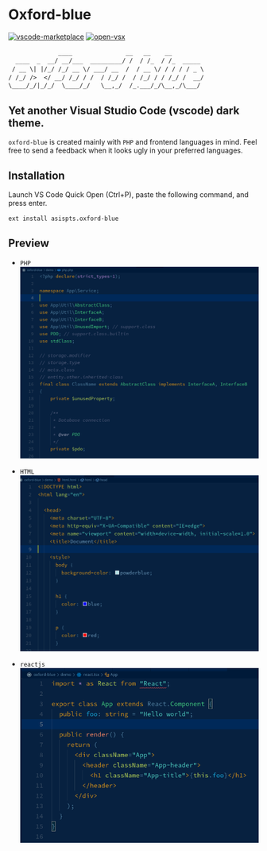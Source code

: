 # Oxford-blue

[![vscode-marketplace](https://img.shields.io/visual-studio-marketplace/v/asispts.oxford-blue)](https://marketplace.visualstudio.com/items?itemName=asispts.oxford-blue)
[![open-vsx](https://img.shields.io/open-vsx/v/asispts/oxford-blue)](https://open-vsx.org/extension/asispts/oxford-blue)




```txt
              ____               __   __    __
  ____  _  __/ __/___  _________/ /  / /_  / /_  _____
 / __ \| |/_/ /_/ __ \/ ___/ __  /  / __ \/ / / / / _ \
/ /_/ />  </ __/ /_/ / /  / /_/ /  / /_/ / / /_/ /  __/
\____/_/|_/_/  \____/_/   \__,_/  /_.___/_/\__,_/\___/
```

Yet another Visual Studio Code (vscode) dark theme.
---

`oxford-blue` is created mainly with `PHP` and frontend languages in mind.
Feel free to send a feedback when it looks ugly in your preferred languages.

## Installation
Launch VS Code Quick Open (Ctrl+P), paste the following command, and press enter.
```bash
ext install asispts.oxford-blue
```


## Preview

- `PHP`
![PHP](preview/php.png)

- `HTML`
![PHP](preview/html.png)

- `reactjs`
![PHP](preview/reactjs.png)
